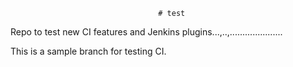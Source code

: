                                      # test
Repo to test new CI features and Jenkins plugins...,..,.....................

This is a sample branch for testing CI. 
